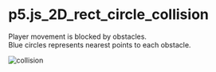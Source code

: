# p5.js_2D_rect_circle_collision
Player movement is blocked by obstacles. </br>
Blue circles represents nearest points to each obstacle.

![collision](https://user-images.githubusercontent.com/87535385/177331883-94c62569-38da-4e19-9805-5ef86176fcd9.PNG)
